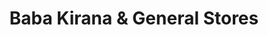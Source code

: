 ---
title: "Baba Kirana & General Stores"
url: /shashtri-colony-nasrullaganj/baba-kirana-and-general-stores/
shop: shop
---